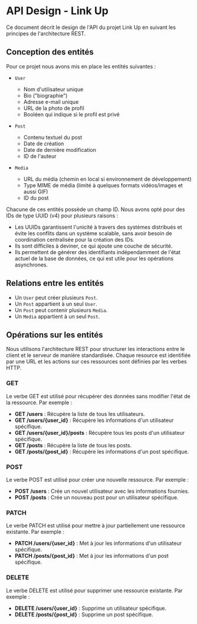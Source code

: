 # API Design - Link Up

Ce document décrit le design de l'API du projet Link Up en suivant les principes de l'architecture REST.

## Conception des entités

Pour ce projet nous avons mis en place les entités suivantes :

* `User`
  * Nom d'utilisateur unique
  * Bio ("biographie")
  * Adresse e-mail unique
  * URL de la photo de profil
  * Booléen qui indique si le profil est privé

* `Post`
  * Contenu textuel du post
  * Date de création
  * Date de dernière modification
  * ID de l'auteur

* `Media`
  * URL du média (chemin en local si environnement de développement)
  * Type MIME de média (limité à quelques formats vidéos/images et aussi GIF)
  * ID du post

Chacune de ces entités possède un champ ID. Nous avons opté pour des IDs de type UUID (v4) pour plusieurs raisons :
* Les UUIDs garantissent l'unicité à travers des systèmes distribués et évite les conflits dans un système scalable, sans avoir besoin de coordination centralisée pour la création des IDs.
* Ils sont difficiles à deviner, ce qui ajoute une couche de sécurité.
* Ils permettent de générer des identifiants indépendamment de l'état actuel de la base de données, ce qui est utile pour les opérations asynchrones.

## Relations entre les entités

* Un `User` peut créer plusieurs `Post`.
* Un `Post` appartient à un seul `User`.
* Un `Post` peut contenir plusieurs `Media`.
* Un `Media` appartient à un seul `Post`.

## Opérations sur les entités

Nous utilisons l'architecture REST pour structurer les interactions entre le client et le serveur de manière standardisée.
Chaque resource est identifiée par une URL et les actions sur ces ressources sont définies par les verbes HTTP.

### GET
Le verbe GET est utilisé pour récupérer des données sans modifier l'état de la ressource. Par exemple :
- **GET /users** : Récupère la liste de tous les utilisateurs.
- **GET /users/{user_id}** : Récupère les informations d'un utilisateur spécifique.
- **GET /users/{user_id}/posts** : Récupère tous les posts d'un utilisateur spécifique.
- **GET /posts** : Récupère la liste de tous les posts.
- **GET /posts/{post_id}** : Récupère les informations d'un post spécifique.

### POST
Le verbe POST est utilisé pour créer une nouvelle ressource. Par exemple :
- **POST /users** : Crée un nouvel utilisateur avec les informations fournies.
- **POST /posts** : Crée un nouveau post pour un utilisateur spécifique.

### PATCH
Le verbe PATCH est utilisé pour mettre à jour partiellement une ressource existante. Par exemple :
- **PATCH /users/{user_id}** : Met à jour les informations d'un utilisateur spécifique.
- **PATCH /posts/{post_id}** : Met à jour les informations d'un post spécifique.

### DELETE
Le verbe DELETE est utilisé pour supprimer une ressource existante. Par exemple :
- **DELETE /users/{user_id}** : Supprime un utilisateur spécifique.
- **DELETE /posts/{post_id}** : Supprime un post spécifique.
